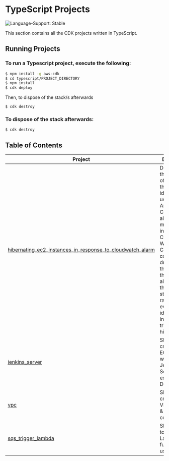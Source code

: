 # TypeScript Projects

![Language-Support: Stable](https://img.shields.io/badge/language--support-stable-success.svg?style=for-the-badge)

This section contains all the CDK projects written in TypeScript.

## Running Projects

### To run a Typescript project, execute the following:

```sh
$ npm install -g aws-cdk
$ cd typescript/PROJECT_DIRECTORY
$ npm install
$ cdk deploy
```

Then, to dispose of the stack/s afterwards

```
$ cdk destroy
```

### To dispose of the stack afterwards:

```
$ cdk destroy
```

## Table of Contents

| Project | Description |
|---------|-------------|
| [hibernating_ec2_instances_in_response_to_cloudwatch_alarm](https://github.com/sirbmatthews/aws-cdk/tree/main/typescript/hibernating_ec2_instances_in_response_to_cloudwatch_alarm) | Demonstrates the creation of a solution that will find idle instances using an Amazon CloudWatch alarm that monitors the instance’s CPU usage. When the CPU usage consistently drops below the alarm’s threshold, the alarm enters the ALARM state and raises an event used to identify the instance and trigger hibernation.
| [jenkins_server](https://github.com/sirbmatthews/aws-cdk/tree/main/typescript/jenkins_server) | Shows the creation of an EC2 instance with a Jenkins Server in an existing Default VPC |
| [vpc](https://github.com/sirbmatthews/aws-cdk/tree/main/typescript/vpc) | Shows the creation of a VPC using L1 & L3 constructs |
| [sqs_trigger_lambda](https://github.com/sirbmatthews/aws-cdk/tree/main/typescript/sqs_trigger_lambda) | Shows how to trigger a Lambda function using SQS. |